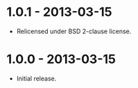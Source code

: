 # 1.0.1 - 2013-03-15
* Relicensed under BSD 2-clause license.

# 1.0.0 - 2013-03-15
* Initial release.
